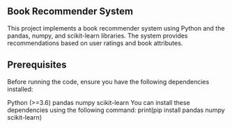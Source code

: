 ## Book Recommender System ##
This project implements a book recommender system using Python and the pandas, numpy, and scikit-learn libraries. The system provides recommendations based on user ratings and book attributes.
## Prerequisites ##
Before running the code, ensure you have the following dependencies installed:

Python (>=3.6)
pandas
numpy
scikit-learn
You can install these dependencies using the following command:
print(pip install pandas numpy scikit-learn)

